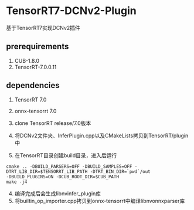 # TensorRT7-DCNv2-Plugin
基于TensorRT7实现DCNv2插件

## prerequirements
1. CUB-1.8.0
2. TensorRT-7.0.0.11

## dependencies
1. TensorRT 7.0
2. onnx-tensorrt 7.0

1. clone TensorRT release/7.0版本
2. 将DCNv2文件夹、InferPlugin.cpp以及CMakeLists拷贝到TensorRT/plugin中
3. 在TensorRT目录创建build目录，进入后运行
```
cmake .. -DBUILD_PARSERS=OFF -DBUILD_SAMPLES=OFF -DTRT_LIB_DIR=$TENSORRT_LIB_PATH -DTRT_BIN_DIR=`pwd`/out
-DBUILD_PLUGINS=ON -DCUB_ROOT_DIR=$CUB_PATH
make -j4
```
4. 编译完成后会生成libnvinfer_plugin库
5. 将builtin_op_importer.cpp拷贝到onnx-tensorrt中编译libnvonnxparser库
